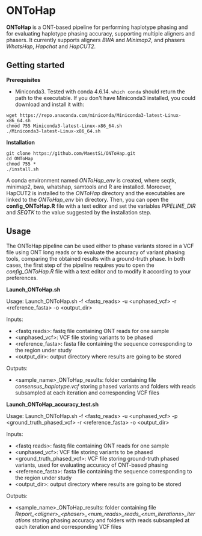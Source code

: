 # ONToHap

**ONToHap** is a ONT-based pipeline for performing haplotype phasing and for evaluating haplotype phasing accuracy, supporting multiple aligners and phasers. It currently supports aligners _BWA_ and _Minimap2_, and phasers _WhatsHap_, _Hapchat_ and _HapCUT2_.

## Getting started

**Prerequisites**

* Miniconda3.
Tested with conda 4.6.14.
```which conda``` should return the path to the executable.
If you don't have Miniconda3 installed, you could download and install it with:
```
wget https://repo.anaconda.com/miniconda/Miniconda3-latest-Linux-x86_64.sh
chmod 755 Miniconda3-latest-Linux-x86_64.sh
./Miniconda3-latest-Linux-x86_64.sh
```

**Installation**

```
git clone https://github.com/MaestSi/ONToHap.git
cd ONToHap
chmod 755 *
./install.sh
```

A conda environment named _ONToHap_env_ is created, where seqtk, minimap2, bwa, whatshap, samtools and R are installed. Moreover, HapCUT2 is installed to the _ONToHap_ directory and the executables are linked to the _ONToHap_env_ bin directory.
Then, you can open the **config_ONToHap.R** file with a text editor and set the variables _PIPELINE_DIR_ and _SEQTK_ to the value suggested by the installation step.

## Usage

The ONToHap pipeline can be used either to phase variants stored in a VCF file using ONT long reads or to evaluate the accuracy of variant phasing tools, comparing the obtained results with a ground-truth phase. In both cases, the first step of the pipeline requires you to open the _config_ONToHap.R_ file with a text editor and to modify it according to your preferences.

**Launch_ONToHap.sh**

Usage:
Launch_ONToHap.sh -f \<fastq_reads\> -u \<unphased_vcf\> -r \<reference_fasta\> -o \<output_dir\>

Inputs:
* \<fastq reads\>: fastq file containing ONT reads for one sample
* \<unphased_vcf\>: VCF file storing variants to be phased
* \<reference_fasta\>: fasta file containing the sequence corresponding to the region under study
* \<output_dir\>: output directory where results are going to be stored

Outputs:
* \<sample_name>\_ONToHap_results: folder containing file _consensus_haplotype.vcf_ storing phased variants and folders with reads subsampled at each iteration and corresponding VCF files

**Launch_ONToHap_accuracy_test.sh**

Usage:
Launch_ONToHap.sh -f \<fastq_reads\> -u \<unphased_vcf\> -p \<ground_truth_phased_vcf\> -r \<reference_fasta\> -o \<output_dir\>

Inputs:
* \<fastq reads\>: fastq file containing ONT reads for one sample
* \<unphased_vcf\>: VCF file storing variants to be phased
* \<ground_truth_phased_vcf>: VCF file storing ground-truth phased variants, used for evaluating accuracy of ONT-based phasing
* \<reference_fasta\>: fasta file containing the sequence corresponding to the region under study
* \<output_dir\>: output directory where results are going to be stored

Outputs:
* \<sample_name>\_ONToHap_results: folder containing file _Report\_\<aligner\>\_\<phaser\>\_\<num_reads\>\_reads\_\<num\_iterations\>\_iterations_ storing phasing accuracy and folders with reads subsampled at each iteration and corresponding VCF files
